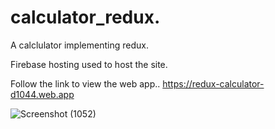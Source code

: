 # calculator_redux.

A calclulator implementing redux.

Firebase hosting used to host the site.

Follow the link to view the web app.. https://redux-calculator-d1044.web.app


![Screenshot (1052)](https://user-images.githubusercontent.com/73790720/168412880-1abae801-531c-46bd-8c2f-57553d23eb02.png)
